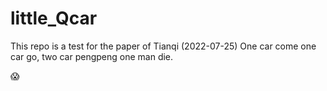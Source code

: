 # little_Qcar
This repo is a test for the paper of Tianqi (2022-07-25)
 One car come one car go, two car pengpeng one man die. <p>&#128561;</p>

